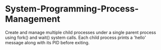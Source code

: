 # System-Programming-Process-Management
Create and manage multiple child processes under a single parent process using fork() and wait() system calls. Each child process prints a 'hello' message along with its PID before exiting.
